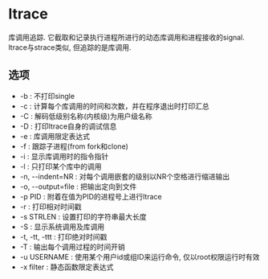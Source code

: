 # ltrace

库调用追踪. 它截取和记录执行进程所进行的动态库调用和进程接收的signal. ltrace与strace类似, 但追踪的是库调用.

## 选项
- -b : 不打印single
- -c : 计算每个库调用的时间和次数，并在程序退出时打印汇总
- -C : 解码低级别名称(内核级)为用户级名称
- -D : 打印ltrace自身的调试信息
- -e : 库调用限定表达式
- -f : 跟踪子进程(from fork和clone)
- -i : 显示库调用时的指令指针
- -l :  只打印某个库中的调用
- -n, --indent=NR : 对每个调用嵌套的级别以NR个空格进行缩进输出
- -o, --output=file : 把输出定向到文件
- -p PID : 附着在值为PID的进程号上进行ltrace
- -r : 打印相对时间戳
- -s STRLEN : 设置打印的字符串最大长度
- -S : 显示系统调用及库调用
- -t, -tt, -ttt : 打印绝对时间戳
- -T : 输出每个调用过程的时间开销
- -u USERNAME : 使用某个用户id或组ID来运行命令, 仅以root权限运行时有效
- -x filter : 静态函数限定表达式
